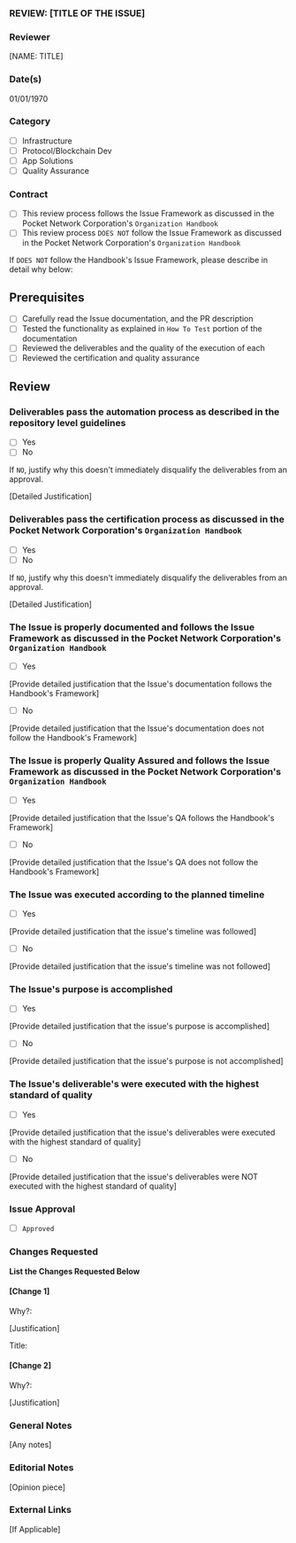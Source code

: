 ### REVIEW: [TITLE OF THE ISSUE]  
### Reviewer  
[NAME: TITLE]  
### Date(s)  
01/01/1970  
### Category  
- [ ] Infrastructure  
- [ ] Protocol/Blockchain Dev  
- [ ] App Solutions  
- [ ] Quality Assurance  
### Contract  
- [ ] This review process follows the Issue Framework as discussed in the Pocket Network Corporation's `Organization Handbook`  
- [ ] This review process `DOES NOT` follow the Issue Framework as discussed in the Pocket Network Corporation's `Organization Handbook`
  
If `DOES NOT` follow the Handbook's Issue Framework, please describe in detail why below:  
## Prerequisites
- [ ] Carefully read the Issue documentation, and the PR description
- [ ] Tested the functionality as explained in `How To Test` portion of the documentation
- [ ] Reviewed the deliverables and the quality of the execution of each
- [ ] Reviewed the certification and quality assurance
## Review
### Deliverables pass the automation process as described in the repository level guidelines
- [ ] Yes
- [ ] No

If `NO`, justify why this doesn't immediately disqualify the deliverables from an approval.

[Detailed Justification]
### Deliverables pass the certification process as discussed in the Pocket Network Corporation's `Organization Handbook`  
- [ ] Yes
- [ ] No

If `NO`, justify why this doesn't immediately disqualify the deliverables from an approval.

[Detailed Justification]
### The Issue is properly documented and follows the Issue Framework as discussed in the Pocket Network Corporation's `Organization Handbook`  
- [ ] Yes

[Provide detailed justification that the Issue's documentation follows the Handbook's Framework]
- [ ] No

[Provide detailed justification that the Issue's documentation does not follow the Handbook's Framework]
### The Issue is properly Quality Assured and follows the Issue Framework as discussed in the Pocket Network Corporation's `Organization Handbook`  
- [ ] Yes

[Provide detailed justification that the Issue's QA follows the Handbook's Framework]
- [ ] No

[Provide detailed justification that the Issue's QA does not follow the Handbook's Framework]
### The Issue was executed according to the planned timeline
- [ ] Yes

[Provide detailed justification that  the issue's timeline was followed]
- [ ] No

[Provide detailed justification that the issue's timeline was not followed]
### The Issue's purpose is accomplished
- [ ] Yes

[Provide detailed justification that the issue's purpose is accomplished]
- [ ] No

[Provide detailed justification that the issue's purpose is not accomplished]
### The Issue's deliverable's were executed with the highest standard of quality
- [ ] Yes

[Provide detailed justification that the issue's deliverables were executed with the highest standard of quality]
- [ ] No

[Provide detailed justification that the issue's deliverables were NOT executed with the highest standard of quality]
### Issue Approval
- [ ] `Approved`

### Changes Requested
**List the Changes Requested Below**

#### [Change 1]

Why?:

[Justification]

Title:

#### [Change 2]

Why?:

[Justification]

### General Notes  
[Any notes]  
### Editorial Notes  
[Opinion piece]  
### External Links
[If Applicable]